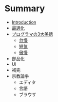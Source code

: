 # Summary

* [Introduction](README.md)
* [最適化](optimization.md)
* [プログラマの3大美徳](three-virtuesmd.md)
   * [怠慢](three-virtues.md#laziness)
   * [短気](three-virtues.md#impatience)
   * [傲慢](three-virtues.md#hubris)
* 部品化
* UI
* 補完
* 宗教論争
   * エディタ
   * 言語
   * ブラウザ

